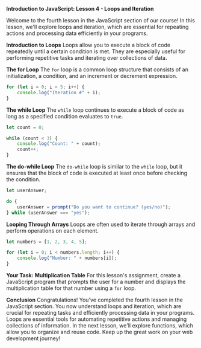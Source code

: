**Introduction to JavaScript: Lesson 4 - Loops and Iteration**

Welcome to the fourth lesson in the JavaScript section of our course! In this lesson, we'll explore loops and iteration, which are essential for repeating actions and processing data efficiently in your programs.

**Introduction to Loops**
Loops allow you to execute a block of code repeatedly until a certain condition is met. They are especially useful for performing repetitive tasks and iterating over collections of data.

**The for Loop**
The `for` loop is a common loop structure that consists of an initialization, a condition, and an increment or decrement expression.

```javascript
for (let i = 0; i < 5; i++) {
    console.log("Iteration #" + i);
}
```

**The while Loop**
The `while` loop continues to execute a block of code as long as a specified condition evaluates to `true`.

```javascript
let count = 0;

while (count < 3) {
    console.log("Count: " + count);
    count++;
}
```

**The do-while Loop**
The `do-while` loop is similar to the `while` loop, but it ensures that the block of code is executed at least once before checking the condition.

```javascript
let userAnswer;

do {
    userAnswer = prompt("Do you want to continue? (yes/no)");
} while (userAnswer === "yes");
```

**Looping Through Arrays**
Loops are often used to iterate through arrays and perform operations on each element.

```javascript
let numbers = [1, 2, 3, 4, 5];

for (let i = 0; i < numbers.length; i++) {
    console.log("Number: " + numbers[i]);
}
```

**Your Task: Multiplication Table**
For this lesson's assignment, create a JavaScript program that prompts the user for a number and displays the multiplication table for that number using a `for` loop.

**Conclusion**
Congratulations! You've completed the fourth lesson in the JavaScript section. You now understand loops and iteration, which are crucial for repeating tasks and efficiently processing data in your programs. Loops are essential tools for automating repetitive actions and managing collections of information. In the next lesson, we'll explore functions, which allow you to organize and reuse code. Keep up the great work on your web development journey!